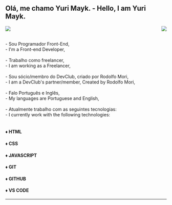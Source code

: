 ## Olá, me chamo Yuri Mayk. - Hello, I am Yuri Mayk.

<img src="https://img.shields.io/static/v1?label=Overview&message=YuriMayk&color=f8efd4&style=for-the-badge&logo=GitHub">
<img align='right' src="https://github-readme-stats.vercel.app/api?username=YuriMayk&show_icons=true&title_color=783c00&text_color=af552e&icon_color=783c00&bg_color=f8efd4&cache_seconds=2300">
<div>
  <p>
</br>
 - Sou Programador Front-End, 
 </br>
 - I'm a Front-end Developer,
</br>
</br>
 - Trabalho como freelancer, 
</br>
 - I am working as a Freelancer,
</br>
</br>
 - Sou sócio/membro do DevClub, criado por Rodolfo Mori,
 </br>
 - I am a DevClub's partner/member, Created by Rodolfo Mori,
</br>
</br>
 - Falo Português e Inglês,
 </br>
 - My languages are Portuguese and English,
</br>
</br>
 - Atualmente trabalho com as seguintes tecnologias: 
 </br>
 - I currently work with the following technologies:
</br>
</br>
</p>

#### ♦ HTML 
#### ♦ CSS
#### ♦ JAVASCRIPT
#### ♦ GIT
#### ♦ GITHUB
#### ♦ VS CODE

</div>




<hr>

